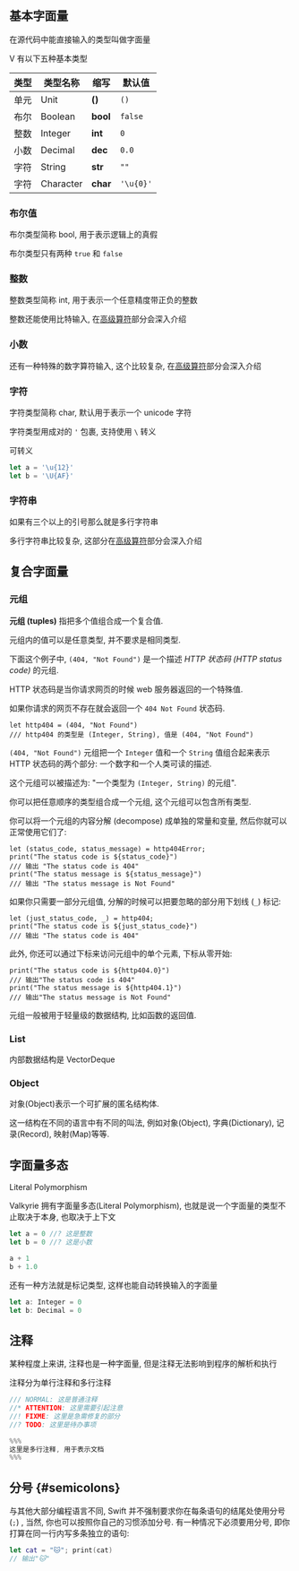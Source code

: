 

## 基本字面量

在源代码中能直接输入的类型叫做字面量

V 有以下五种基本类型

| 类型 | 类型名称  | 缩写     | 默认值    |
| :--- | --------- | -------- | --------- |
| 单元 | Unit      | **()**   | `()`      |
| 布尔 | Boolean   | **bool** | `false`   |
| 整数 | Integer   | **int**  | `0`       |
| 小数 | Decimal   | **dec**  | `0.0`     |
| 字符 | String    | **str**  | `""`      |
| 字符 | Character | **char** | `'\u{0}'` |

### 布尔值

布尔类型简称 bool, 用于表示逻辑上的真假

布尔类型只有两种 `true` 和 `false`

### 整数

整数类型简称 int, 用于表示一个任意精度带正负的整数

整数还能使用比特输入, 在[高级算符](../advance)部分会深入介绍

### 小数

还有一种特殊的数字算符输入, 这个比较复杂, 在[高级算符](../advance)部分会深入介绍



### 字符

字符类型简称 char, 默认用于表示一个 unicode 字符

字符类型用成对的 `'` 包裹, 支持使用 `\` 转义

可转义

```ts
let a = '\u{12}'
let b = '\U{AF}'
```


### 字符串


如果有三个以上的引号那么就是多行字符串

多行字符串比较复杂, 这部分在[高级算符](../advance)部分会深入介绍

## 复合字面量

### 元组

**元组 (tuples)** 指把多个值组合成一个复合值.

元组内的值可以是任意类型, 并不要求是相同类型.

下面这个例子中, `(404, "Not Found")` 是一个描述 *HTTP 状态码 (HTTP status code)* 的元组.

HTTP 状态码是当你请求网页的时候 web 服务器返回的一个特殊值.

如果你请求的网页不存在就会返回一个 `404 Not Found` 状态码.

```valkyrie
let http404 = (404, "Not Found")
/// http404 的类型是 (Integer, String), 值是 (404, "Not Found")
```

`(404, "Not Found")` 元组把一个 `Integer` 值和一个 `String` 值组合起来表示 HTTP 状态码的两个部分: 一个数字和一个人类可读的描述.

这个元组可以被描述为: "一个类型为 `(Integer, String)` 的元组".

你可以把任意顺序的类型组合成一个元组, 这个元组可以包含所有类型.

你可以将一个元组的内容分解 (decompose) 成单独的常量和变量, 然后你就可以正常使用它们了:

```valkyrie
let (status_code, status_message) = http404Error;
print("The status code is ${status_code}")
/// 输出 "The status code is 404"
print("The status message is ${status_message}")
/// 输出 "The status message is Not Found"
```

如果你只需要一部分元组值, 分解的时候可以把要忽略的部分用下划线 (`_`) 标记:

```valkyrie
let (just_status_code, _) = http404;
print("The status code is ${just_status_code}")
/// 输出 "The status code is 404"
```

此外, 你还可以通过下标来访问元组中的单个元素, 下标从零开始:

```valkyrie
print("The status code is ${http404.0}")
/// 输出"The status code is 404"
print("The status message is ${http404.1}")
/// 输出"The status message is Not Found"
```

元组一般被用于轻量级的数据结构, 比如函数的返回值.

### List

内部数据结构是 VectorDeque

### Object

对象(Object)表示一个可扩展的匿名结构体.

这一结构在不同的语言中有不同的叫法, 例如对象(Object), 字典(Dictionary), 记录(Record), 映射(Map)等等.

## 字面量多态

Literal Polymorphism

Valkyrie 拥有字面量多态(Literal Polymorphism), 也就是说一个字面量的类型不止取决于本身, 也取决于上下文

```ts
let a = 0 //? 这是整数
let b = 0 //? 这是小数

a + 1
b + 1.0
```

还有一种方法就是标记类型, 这样也能自动转换输入的字面量

```ts
let a: Integer = 0
let b: Decimal = 0
```


## 注释

某种程度上来讲, 注释也是一种字面量, 但是注释无法影响到程序的解析和执行

注释分为单行注释和多行注释

```rs
/// NORMAL: 这是普通注释
//* ATTENTION: 这里需要引起注意
//! FIXME: 这里是急需修复的部分
//? TODO: 这里是待办事项

%%%
这里是多行注释, 用于表示文档
%%%
```

## 分号 {#semicolons}

与其他大部分编程语言不同, Swift 并不强制要求你在每条语句的结尾处使用分号 (`;`) , 当然, 你也可以按照你自己的习惯添加分号. 有一种情况下必须要用分号, 即你打算在同一行内写多条独立的语句:

```swift
let cat = "🐱"; print(cat)
// 输出"🐱"
```

